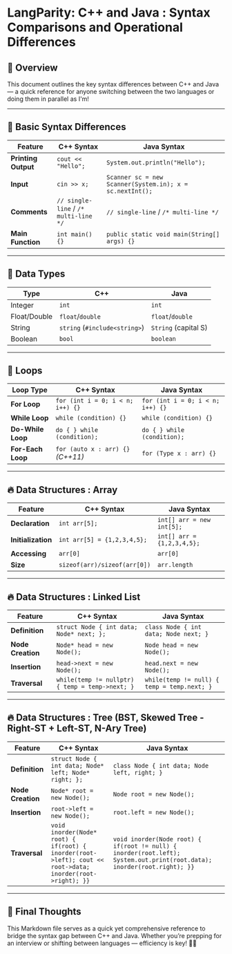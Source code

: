 # LangParity: C++ and Java : Syntax Comparisons and Operational Differences

## 🎯 Overview
This document outlines the key syntax differences between C++ and Java — a quick reference for anyone switching between the two languages or doing them in parallel as I'm!

---

## 🔧 Basic Syntax Differences

| Feature            | C++ Syntax               | Java Syntax               |
|--------------------|--------------------------|---------------------------|
| **Printing Output** | `cout << "Hello";`       | `System.out.println("Hello");` |
| **Input**           | `cin >> x;`              | `Scanner sc = new Scanner(System.in); x = sc.nextInt();` |
| **Comments**       | `// single-line` / `/* multi-line */` | `// single-line` / `/* multi-line */` |
| **Main Function**   | `int main() {}`          | `public static void main(String[] args) {}` |

---

## 🔢 Data Types

| Type         | C++    | Java    |
|--------------|--------|---------|
| Integer      | `int`  | `int`   |
| Float/Double | `float`/`double` | `float`/`double` |
| String       | `string` (`#include<string>`) | `String` (capital S) |
| Boolean      | `bool` | `boolean` |

---

## 🔄 Loops

| Loop Type         | C++ Syntax                         | Java Syntax                         |
|-------------------|-----------------------------------|------------------------------------|
| **For Loop**       | `for (int i = 0; i < n; i++) {}`   | `for (int i = 0; i < n; i++) {}`    |
| **While Loop**     | `while (condition) {}`            | `while (condition) {}`              |
| **Do-While Loop**  | `do { } while (condition);`       | `do { } while (condition);`         |
| **For-Each Loop**  | `for (auto x : arr) {}` *(C++11)* | `for (Type x : arr) {}`             |

---

## 🔥 Data Structures : Array

| Feature       | C++ Syntax                    | Java Syntax                 |
|---------------|-------------------------------|-----------------------------|
| **Declaration**| `int arr[5];`                 | `int[] arr = new int[5];`    |
| **Initialization** | `int arr[5] = {1,2,3,4,5};`| `int[] arr = {1,2,3,4,5};`   |
| **Accessing** | `arr[0]`                      | `arr[0]`                    |
| **Size**      | `sizeof(arr)/sizeof(arr[0])`  | `arr.length`                 |

---

## 🔥 Data Structures : Linked List

| Feature       | C++ Syntax                                          | Java Syntax                                     |
|---------------|-----------------------------------------------------|-------------------------------------------------|
| **Definition** | `struct Node { int data; Node* next; };`            | `class Node { int data; Node next; }`            |
| **Node Creation** | `Node* head = new Node();`                        | `Node head = new Node();`                        |
| **Insertion** | `head->next = new Node();`                           | `head.next = new Node();`                        |
| **Traversal** | `while(temp != nullptr) { temp = temp->next; }`      | `while(temp != null) { temp = temp.next; }`      |

---

## 🔥 Data Structures : Tree (BST, Skewed Tree - Right-ST + Left-ST, N-Ary Tree)

| Feature       | C++ Syntax                                          | Java Syntax                                     |
|---------------|-----------------------------------------------------|-------------------------------------------------|
| **Definition** | `struct Node { int data; Node* left; Node* right; };`| `class Node { int data; Node left, right; }`     |
| **Node Creation** | `Node* root = new Node();`                         | `Node root = new Node();`                        |
| **Insertion** | `root->left = new Node();`                           | `root.left = new Node();`                        |
| **Traversal** | `void inorder(Node* root) { if(root) { inorder(root->left); cout << root->data; inorder(root->right); }}` | `void inorder(Node root) { if(root != null) { inorder(root.left); System.out.print(root.data); inorder(root.right); }}` |

---

## 🎉 Final Thoughts
This Markdown file serves as a quick yet comprehensive reference to bridge the syntax gap between C++ and Java. Whether you’re prepping for an interview or shifting between languages — efficiency is key! 🚀✨
